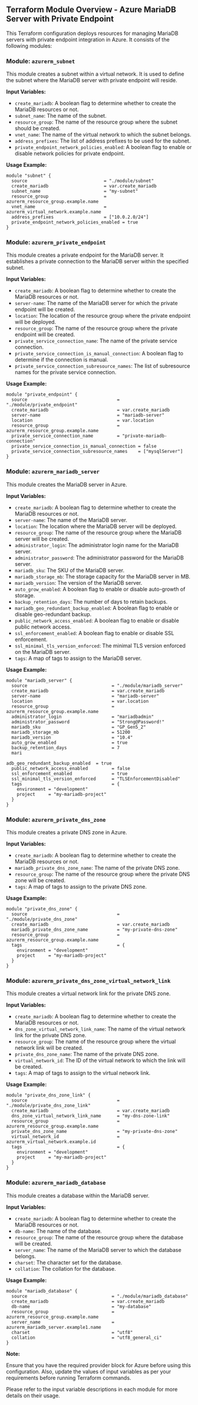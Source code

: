 ## Terraform Module Overview - Azure MariaDB Server with Private Endpoint

This Terraform configuration deploys resources for managing MariaDB servers with private endpoint integration in Azure. It consists of the following modules:

### Module: `azurerm_subnet`

This module creates a subnet within a virtual network. It is used to define the subnet where the MariaDB server with private endpoint will reside.

**Input Variables:**
- `create_mariadb`: A boolean flag to determine whether to create the MariaDB resources or not.
- `subnet_name`: The name of the subnet.
- `resource_group`: The name of the resource group where the subnet should be created.
- `vnet_name`: The name of the virtual network to which the subnet belongs.
- `address_prefixes`: The list of address prefixes to be used for the subnet.
- `private_endpoint_network_policies_enabled`: A boolean flag to enable or disable network policies for private endpoint.

**Usage Example:**
```
module "subnet" {
  source                             = "./module/subnet"
  create_mariadb                     = var.create_mariadb
  subnet_name                        = "my-subnet"
  resource_group                     = azurerm_resource_group.example.name
  vnet_name                          = azurerm_virtual_network.example.name
  address_prefixes                   = ["10.0.2.0/24"]
  private_endpoint_network_policies_enabled = true
}
```

### Module: `azurerm_private_endpoint`

This module creates a private endpoint for the MariaDB server. It establishes a private connection to the MariaDB server within the specified subnet.

**Input Variables:**
- `create_mariadb`: A boolean flag to determine whether to create the MariaDB resources or not.
- `server-name`: The name of the MariaDB server for which the private endpoint will be created.
- `location`: The location of the resource group where the private endpoint will be deployed.
- `resource_group`: The name of the resource group where the private endpoint will be created.
- `private_service_connection_name`: The name of the private service connection.
- `private_service_connection_is_manual_connection`: A boolean flag to determine if the connection is manual.
- `private_service_connection_subresource_names`: The list of subresource names for the private service connection.

**Usage Example:**
```
module "private_endpoint" {
  source                                  = "./module/private_endpoint"
  create_mariadb                          = var.create_mariadb
  server-name                             = "mariadb-server"
  location                                = var.location
  resource_group                          = azurerm_resource_group.example.name
  private_service_connection_name         = "private-mariadb-connection"
  private_service_connection_is_manual_connection = false
  private_service_connection_subresource_names    = ["mysqlServer"]
}
```

### Module: `azurerm_mariadb_server`

This module creates the MariaDB server in Azure.

**Input Variables:**
- `create_mariadb`: A boolean flag to determine whether to create the MariaDB resources or not.
- `server-name`: The name of the MariaDB server.
- `location`: The location where the MariaDB server will be deployed.
- `resource_group`: The name of the resource group where the MariaDB server will be created.
- `administrator_login`: The administrator login name for the MariaDB server.
- `administrator_password`: The administrator password for the MariaDB server.
- `mariadb_sku`: The SKU of the MariaDB server.
- `mariadb_storage_mb`: The storage capacity for the MariaDB server in MB.
- `mariadb_version`: The version of the MariaDB server.
- `auto_grow_enabled`: A boolean flag to enable or disable auto-growth of storage.
- `backup_retention_days`: The number of days to retain backups.
- `mariadb_geo_redundant_backup_enabled`: A boolean flag to enable or disable geo-redundant backup.
- `public_network_access_enabled`: A boolean flag to enable or disable public network access.
- `ssl_enforcement_enabled`: A boolean flag to enable or disable SSL enforcement.
- `ssl_minimal_tls_version_enforced`: The minimal TLS version enforced on the MariaDB server.
- `tags`: A map of tags to assign to the MariaDB server.

**Usage Example:**
```
module "mariadb_server" {
  source                                = "./module/mariadb_server"
  create_mariadb                        = var.create_mariadb
  server-name                           = "mariadb-server"
  location                              = var.location
  resource_group                        = azurerm_resource_group.example.name
  administrator_login                   = "mariadbadmin"
  administrator_password                = "Strong@Password!"
  mariadb_sku                           = "GP_Gen5_2"
  mariadb_storage_mb                    = 51200
  mariadb_version                       = "10.4"
  auto_grow_enabled                     = true
  backup_retention_days                 = 7
  mari

adb_geo_redundant_backup_enabled  = true
  public_network_access_enabled         = false
  ssl_enforcement_enabled               = true
  ssl_minimal_tls_version_enforced      = "TLSEnforcementDisabled"
  tags                                  = {
    environment = "development"
    project     = "my-mariadb-project"
  }
}
```

### Module: `azurerm_private_dns_zone`

This module creates a private DNS zone in Azure.

**Input Variables:**
- `create_mariadb`: A boolean flag to determine whether to create the MariaDB resources or not.
- `mariadb_private_dns_zone_name`: The name of the private DNS zone.
- `resource_group`: The name of the resource group where the private DNS zone will be created.
- `tags`: A map of tags to assign to the private DNS zone.

**Usage Example:**
```
module "private_dns_zone" {
  source                                  = "./module/private_dns_zone"
  create_mariadb                          = var.create_mariadb
  mariadb_private_dns_zone_name           = "my-private-dns-zone"
  resource_group                          = azurerm_resource_group.example.name
  tags                                    = {
    environment = "development"
    project     = "my-mariadb-project"
  }
}
```

### Module: `azurerm_private_dns_zone_virtual_network_link`

This module creates a virtual network link for the private DNS zone.

**Input Variables:**
- `create_mariadb`: A boolean flag to determine whether to create the MariaDB resources or not.
- `dns_zone_virtual_network_link_name`: The name of the virtual network link for the private DNS zone.
- `resource_group`: The name of the resource group where the virtual network link will be created.
- `private_dns_zone_name`: The name of the private DNS zone.
- `virtual_network_id`: The ID of the virtual network to which the link will be created.
- `tags`: A map of tags to assign to the virtual network link.

**Usage Example:**
```
module "private_dns_zone_link" {
  source                                  = "./module/private_dns_zone_link"
  create_mariadb                          = var.create_mariadb
  dns_zone_virtual_network_link_name      = "my-dns-zone-link"
  resource_group                          = azurerm_resource_group.example.name
  private_dns_zone_name                   = "my-private-dns-zone"
  virtual_network_id                      = azurerm_virtual_network.example.id
  tags                                    = {
    environment = "development"
    project     = "my-mariadb-project"
  }
}
```

### Module: `azurerm_mariadb_database`

This module creates a database within the MariaDB server.

**Input Variables:**
- `create_mariadb`: A boolean flag to determine whether to create the MariaDB resources or not.
- `db-name`: The name of the database.
- `resource_group`: The name of the resource group where the database will be created.
- `server_name`: The name of the MariaDB server to which the database belongs.
- `charset`: The character set for the database.
- `collation`: The collation for the database.

**Usage Example:**
```
module "mariadb_database" {
  source                                = "./module/mariadb_database"
  create_mariadb                        = var.create_mariadb
  db-name                               = "my-database"
  resource_group                        = azurerm_resource_group.example.name
  server_name                           = azurerm_mariadb_server.example1.name
  charset                               = "utf8"
  collation                             = "utf8_general_ci"
}
```

**Note:**

Ensure that you have the required provider block for Azure before using this configuration. Also, update the values of input variables as per your requirements before running Terraform commands.

Please refer to the input variable descriptions in each module for more details on their usage.